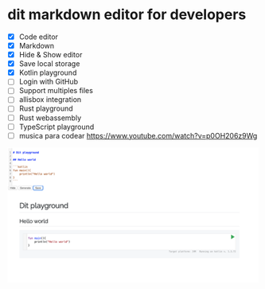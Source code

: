 # dit markdown editor for developers

- [x] Code editor
- [x] Markdown
- [x] Hide & Show editor
- [x] Save local storage
- [x] Kotlin playground
- [ ] Login with GitHub
- [ ] Support multiples files
- [ ] allisbox integration
- [ ] Rust playground
- [ ] Rust webassembly
- [ ] TypeScript playground
- [ ] musica para codear https://www.youtube.com/watch?v=p0OH206z9Wg

<img width="640" src="https://github.com/chinostroza/dit_web_client/raw/master/dit_playground.png" />
